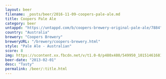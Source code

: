 ```yaml
---
layout: beer
filename: _posts/beer/2016-11-09-coopers-pale-ale.md
title: Coopers Pale Ale
category: beer
untappd: "https://untappd.com/b/coopers-brewery-original-pale-ale/7884"
country: "Australia"
brewery: "Coopers Brewery"
breweryURL: "/brewery/coopers-brewery.html"
style: "Pale Ale - Australian"
score: 8
img: https://scontent.xx.fbcdn.net/v/t1.0-0/p480x480/549950_10151461681523745_1486815544_n.jpg?oh=b11055cb934d33f8a263c2f861800f10&oe=5B2306C6
beer-date: "2013-02-01"
desc: "Tasty"
permalink: /beer/:title.html
---
```

